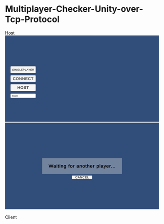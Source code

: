 # Multiplayer-Checker-Unity-over-Tcp-Protocol

Host
![alt text](image/hots1.png)
![alt text](image/hots2.png)

Client

